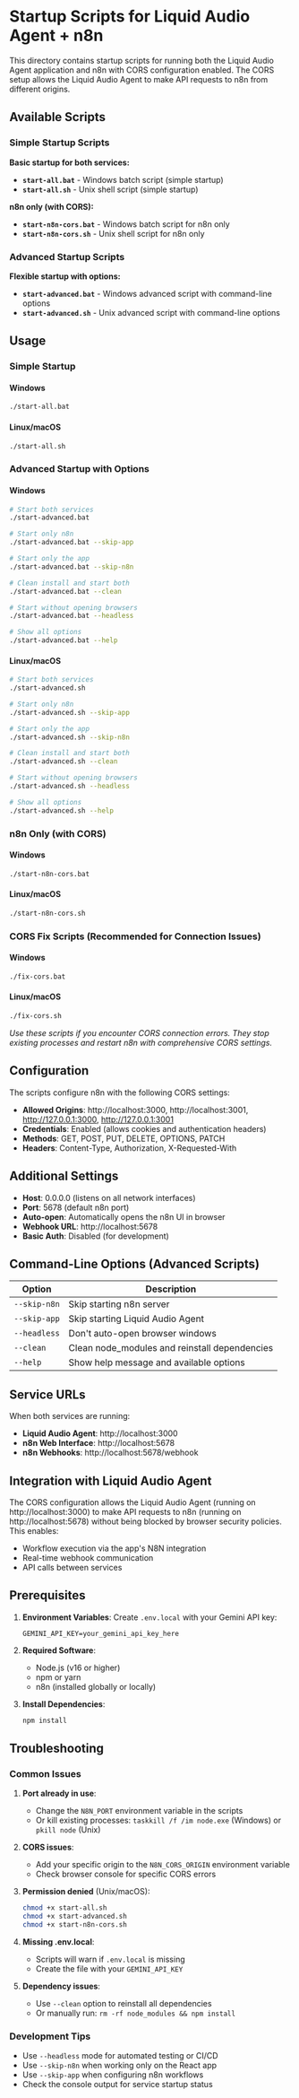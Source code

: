 # Startup Scripts for Liquid Audio Agent + n8n

This directory contains startup scripts for running both the Liquid Audio Agent application and n8n with CORS configuration enabled. The CORS setup allows the Liquid Audio Agent to make API requests to n8n from different origins.

## Available Scripts

### Simple Startup Scripts
**Basic startup for both services:**
- **`start-all.bat`** - Windows batch script (simple startup)
- **`start-all.sh`** - Unix shell script (simple startup)

**n8n only (with CORS):**
- **`start-n8n-cors.bat`** - Windows batch script for n8n only
- **`start-n8n-cors.sh`** - Unix shell script for n8n only

### Advanced Startup Scripts
**Flexible startup with options:**
- **`start-advanced.bat`** - Windows advanced script with command-line options
- **`start-advanced.sh`** - Unix advanced script with command-line options

## Usage

### Simple Startup
#### Windows
```bash
./start-all.bat
```

#### Linux/macOS
```bash
./start-all.sh
```

### Advanced Startup with Options
#### Windows
```bash
# Start both services
./start-advanced.bat

# Start only n8n
./start-advanced.bat --skip-app

# Start only the app
./start-advanced.bat --skip-n8n

# Clean install and start both
./start-advanced.bat --clean

# Start without opening browsers
./start-advanced.bat --headless

# Show all options
./start-advanced.bat --help
```

#### Linux/macOS
```bash
# Start both services
./start-advanced.sh

# Start only n8n
./start-advanced.sh --skip-app

# Start only the app
./start-advanced.sh --skip-n8n

# Clean install and start both
./start-advanced.sh --clean

# Start without opening browsers
./start-advanced.sh --headless

# Show all options
./start-advanced.sh --help
```

### n8n Only (with CORS)
#### Windows
```bash
./start-n8n-cors.bat
```

#### Linux/macOS
```bash
./start-n8n-cors.sh
```

### CORS Fix Scripts (Recommended for Connection Issues)
#### Windows
```bash
./fix-cors.bat
```

#### Linux/macOS
```bash
./fix-cors.sh
```

*Use these scripts if you encounter CORS connection errors. They stop existing processes and restart n8n with comprehensive CORS settings.*

## Configuration

The scripts configure n8n with the following CORS settings:

- **Allowed Origins**: http://localhost:3000, http://localhost:3001, http://127.0.0.1:3000, http://127.0.0.1:3001
- **Credentials**: Enabled (allows cookies and authentication headers)
- **Methods**: GET, POST, PUT, DELETE, OPTIONS, PATCH
- **Headers**: Content-Type, Authorization, X-Requested-With

## Additional Settings

- **Host**: 0.0.0.0 (listens on all network interfaces)
- **Port**: 5678 (default n8n port)
- **Auto-open**: Automatically opens the n8n UI in browser
- **Webhook URL**: http://localhost:5678
- **Basic Auth**: Disabled (for development)

## Command-Line Options (Advanced Scripts)

| Option | Description |
|--------|-------------|
| `--skip-n8n` | Skip starting n8n server |
| `--skip-app` | Skip starting Liquid Audio Agent |
| `--headless` | Don't auto-open browser windows |
| `--clean` | Clean node_modules and reinstall dependencies |
| `--help` | Show help message and available options |

## Service URLs

When both services are running:
- **Liquid Audio Agent**: http://localhost:3000
- **n8n Web Interface**: http://localhost:5678
- **n8n Webhooks**: http://localhost:5678/webhook

## Integration with Liquid Audio Agent

The CORS configuration allows the Liquid Audio Agent (running on http://localhost:3000) to make API requests to n8n (running on http://localhost:5678) without being blocked by browser security policies. This enables:
- Workflow execution via the app's N8N integration
- Real-time webhook communication
- API calls between services

## Prerequisites

1. **Environment Variables**: Create `.env.local` with your Gemini API key:
   ```
   GEMINI_API_KEY=your_gemini_api_key_here
   ```

2. **Required Software**:
   - Node.js (v16 or higher)
   - npm or yarn
   - n8n (installed globally or locally)

3. **Install Dependencies**:
   ```bash
   npm install
   ```

## Troubleshooting

### Common Issues

1. **Port already in use**:
   - Change the `N8N_PORT` environment variable in the scripts
   - Or kill existing processes: `taskkill /f /im node.exe` (Windows) or `pkill node` (Unix)

2. **CORS issues**:
   - Add your specific origin to the `N8N_CORS_ORIGIN` environment variable
   - Check browser console for specific CORS errors

3. **Permission denied** (Unix/macOS):
   ```bash
   chmod +x start-all.sh
   chmod +x start-advanced.sh
   chmod +x start-n8n-cors.sh
   ```

4. **Missing .env.local**:
   - Scripts will warn if `.env.local` is missing
   - Create the file with your `GEMINI_API_KEY`

5. **Dependency issues**:
   - Use `--clean` option to reinstall all dependencies
   - Or manually run: `rm -rf node_modules && npm install`

### Development Tips

- Use `--headless` mode for automated testing or CI/CD
- Use `--skip-n8n` when working only on the React app
- Use `--skip-app` when configuring n8n workflows
- Check the console output for service startup status